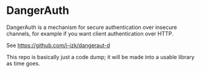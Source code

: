 # DangerAuth
DangerAuth is a mechanism for secure authentication over insecure channels, for example if you want client authentication over HTTP.

See https://github.com/j-jzk/dangeraut-d

This repo is basically just a code dump; it will be made into a usable library as time goes.


